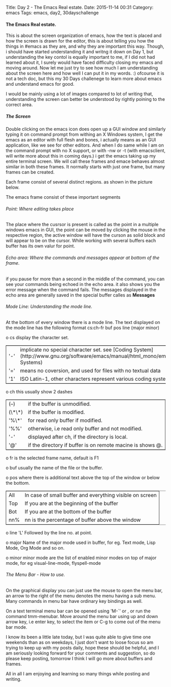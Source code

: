 Title: Day 2 - The Emacs Real estate.
Date: 2015-11-14 00:31
Category: emacs
Tags: emacs, day2, 30dayschallenge

#### The Emacs Real estate.

This is about the screen organization of emacs, how the text is placed and how the screen is drawn for the editor, this is about telling you how the things in #emacs as they are, and why they are important this way. Though, i should have started understanding it and writng it down on Day 1, but understanding the key contol is equally important to me, if I did not had learned about it, I surely would have faced difficulty closing my emacs and moving around. Now let me just try to see how much I  am understanding about the screen here and how well I can put it in my words. :) ofcourse it is not a tech doc, but this my 30 Days challenege to learn more about emacs and understand emacs for good.

I would be mainly using a lot of images compared to lot of writing that, understanding the screen can better be understood by rightly poining to the correct area.

##### The Screen

Double clicking on the emacs icon does open up a GUI window and similarly typing it on command prompt from withing an X Windows system, I get the emacs as an editor with full flesh and bones, i actually means as an GUI application, like we see for other editors. And when  I do same while I am  on the command prompt with no X support, or with -nw or -t (with emacsclient, will write more about this in coming days.) i get the emacs taking up my entire terminal screen. We will call these frames and emace behaves almost similar in both these frames. It normally starts with just one frame, but many frames can be created. 

Each frame consist of several distinct regions. as shown in the picture below.

The emacs frame consist of these important segments

###### Point: Where editing takes place

The place where the cusrsor is present is called as the point in a multiple windows emacs in GUI, the point can be moved by clicking the mouse in the respective region, the active window will have the curson as solid block and will appear to be on the cursor. While working with several buffers each buffer has its own valur for point.

###### Echo area: Where the commands and messages appear at bottom of the frame.

if you pause for more than a second in the middle of the command, you can see your commands being echoed in the echo area. it also shows you the error message when the command fails. The messages displayed in the echo area are generally saved in the special buffer calles as **Messages**

###### Mode Line: Understanding the mode line.

At the bottom of every window there is a mode line. 
The text displayed on the mode line has the following format
cs:ch-fr buf        pos line (major minor)

o cs  display the character set. 

<table border="2" cellspacing="0" cellpadding="6" rules="groups" frame="hsides">


<colgroup>
<col  class="left" />

<col  class="left" />
</colgroup>
<tbody>
<tr>
<td class="left">'-'</td>
<td class="left">implicate no special character set.  see [Coding System](http://www.gnu.org/software/emacs/manual/html_mono/emacs.html#Coding-Systems)</td>
</tr>


<tr>
<td class="left">'='</td>
<td class="left">means no coversion, and used for files with no textual data</td>
</tr>


<tr>
<td class="left">'1'</td>
<td class="left">ISO Latin-1, other characters represent various coding system</td>
</tr>
</tbody>
</table>

o ch   this usually show 2 dashes 

<table border="2" cellspacing="0" cellpadding="6" rules="groups" frame="hsides">


<colgroup>
<col  class="left" />

<col  class="left" />
</colgroup>
<tbody>
<tr>
<td class="left">(&#x2013;)</td>
<td class="left">if the buffer is unmodified.</td>
</tr>


<tr>
<td class="left">(\*\*)</td>
<td class="left">if the buffer is modified.</td>
</tr>


<tr>
<td class="left">'%\*'</td>
<td class="left">for read only buffer if modified.</td>
</tr>


<tr>
<td class="left">'%%'</td>
<td class="left">otherwise, i.e read only buffer and not modified.</td>
</tr>


<tr>
<td class="left">'-'</td>
<td class="left">displayed after ch, if the directory is local.</td>
</tr>


<tr>
<td class="left">'@'</td>
<td class="left">if the directory if buffer is on remote macine is shows @.</td>
</tr>
</tbody>
</table>

o fr   is the selected frame name, default is F1

o buf   usually the name of the file or the buffer.

o pos   where there is additional text above the top of the window or below the bottom.

<table border="2" cellspacing="0" cellpadding="6" rules="groups" frame="hsides">


<colgroup>
<col  class="left" />

<col  class="left" />
</colgroup>
<tbody>
<tr>
<td class="left">All</td>
<td class="left">In case of small buffer and everything visible on screen</td>
</tr>


<tr>
<td class="left">Top</td>
<td class="left">If you are at the beginning of the buffer</td>
</tr>


<tr>
<td class="left">Bot</td>
<td class="left">If you are at the bottom of the buffer</td>
</tr>


<tr>
<td class="left">nn%</td>
<td class="left">nn is the percentage of buffer above the window</td>
</tr>
</tbody>
</table>

o line   'L' Followed by the line no. at point.

o major   Name of the major mode used in buffer, for eg. Text mode, Lisp Mode, Org Mode and so on. 

o minor   minor mode are the list of enabled minor modes on top of major mode, for eg visual-line-mode, flyspell-mode

###### The Menu Bar - How to use.

On the graphical display you can just use the mouse to open the menu bar, an arrow to the right of the menu denotes the menu having a sub menu. Many commands in menu bar have ordinary key bindings as well. 

On a text terminal menu bar can be opened using 'M-\`' or <F10>, or run the command tmm-menubar. Move around the menu bar using up and down arrow key, <RET> i.e enter key, to select the item or C-g to come out of the menu bar mode.

I know its been a little late today, but I was quite able to give time one weekends than as on weekdays, I just don't want to loose focus so am trying to keep up with my posts daily, hope these should be helpful, and I am seriously looking forward for your comments and suggestion, so do please keep posting, tomorrow I think I will go more about buffers and frames.

All in all I am enjoying and learning so many things while posting and writing.
